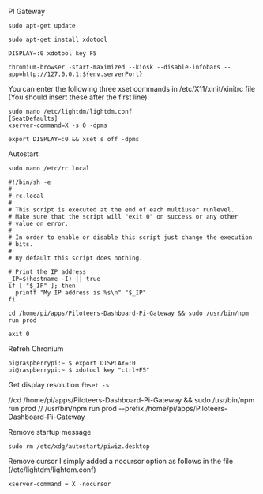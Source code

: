 PI Gateway

```
sudo apt-get update

sudo apt-get install xdotool

DISPLAY=:0 xdotool key F5
```

```
chromium-browser -start-maximized --kiosk --disable-infobars --app=http://127.0.0.1:${env.serverPort}
```

You can enter the following three xset commands in /etc/X11/xinit/xinitrc
file (You should insert these after the first line).

```
sudo nano /etc/lightdm/lightdm.conf
[SeatDefaults]
xserver-command=X -s 0 -dpms

export DISPLAY=:0 && xset s off -dpms
```

Autostart

```
sudo nano /etc/rc.local
```

```
#!/bin/sh -e
#
# rc.local
#
# This script is executed at the end of each multiuser runlevel.
# Make sure that the script will "exit 0" on success or any other
# value on error.
#
# In order to enable or disable this script just change the execution
# bits.
#
# By default this script does nothing.

# Print the IP address
_IP=$(hostname -I) || true
if [ "$_IP" ]; then
  printf "My IP address is %s\n" "$_IP"
fi

cd /home/pi/apps/Piloteers-Dashboard-Pi-Gateway && sudo /usr/bin/npm run prod

exit 0
```

Refreh Chronium

```
pi@raspberrypi:~ $ export DISPLAY=:0
pi@raspberrypi:~ $ xdotool key "ctrl+F5"
```

Get display resolution
`fbset -s`

//cd /home/pi/apps/Piloteers-Dashboard-Pi-Gateway && sudo /usr/bin/npm run prod
// /usr/bin/npm run prod --prefix /home/pi/apps/Piloteers-Dashboard-Pi-Gateway

Remove startup message

```
sudo rm /etc/xdg/autostart/piwiz.desktop
```

Remove cursor
I simply added a nocursor option as follows in the file (/etc/lightdm/lightdm.conf)

```
xserver-command = X -nocursor
```
